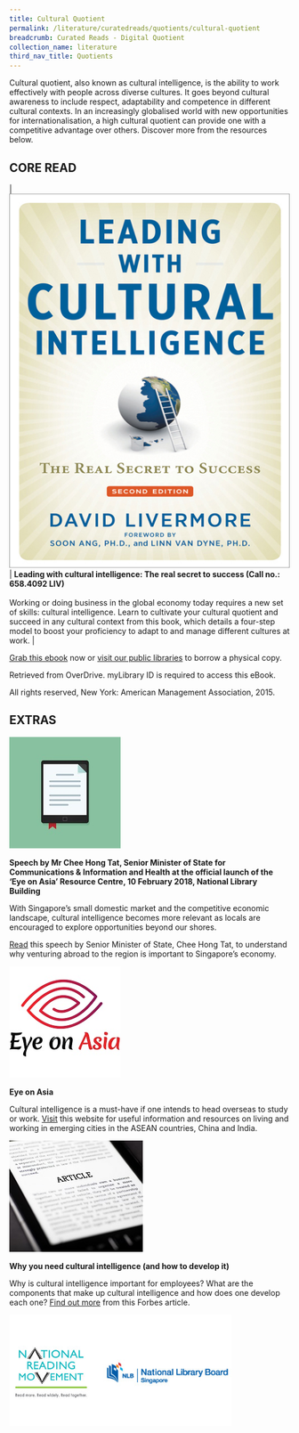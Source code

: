```yaml
---
title: Cultural Quotient
permalink: /literature/curatedreads/quotients/cultural-quotient
breadcrumb: Curated Reads - Digital Quotient
collection_name: literature
third_nav_title: Quotients
---
```


Cultural quotient, also known as cultural intelligence, is the ability to work effectively with people across diverse cultures. It goes beyond cultural awareness to include respect, adaptability and competence in different cultural contexts. In an increasingly globalised world with new opportunities for internationalisation, a high cultural quotient can provide one with a competitive advantage over others. Discover more from the resources below.

## **CORE READ**

| ![Leading with cultural intelligence image](/images/literature/curatedreads/quotients/Leading-with-cultural-intelligence.jpg) | **Leading with cultural intelligence: The real secret to success (Call no.: 658.4092 LIV)** <br><br> Working or doing business in the global economy today requires a new set of skills: cultural intelligence. Learn to cultivate your cultural quotient and succeed in any cultural context from this book, which details a four-step model to boost your proficiency to adapt to and manage different cultures at work. |

[Grab this ebook](https://nlb.overdrive.com/media/2152386) now or [visit our public libraries](http://eservice.nlb.gov.sg/item_holding_s.aspx?bid=202437460) to borrow a physical copy.

Retrieved from OverDrive. myLibrary ID is required to access this eBook.

All rights reserved, New York: American Management Association, 2015.

## **EXTRAS**

![Article image](/images/literature/curatedreads/quotients/Article-2.jpg)

**Speech by Mr Chee Hong Tat, Senior Minister of State for Communications & Information and Health at the official launch of the ‘Eye on Asia’ Resource Centre, 10 February 2018, National Library Building**

With Singapore’s small domestic market and the competitive economic landscape, cultural intelligence becomes more relevant as locals are encouraged to explore opportunities beyond our shores.

[Read](https://www.mci.gov.sg/pressroom/news-and-stories/pressroom/2018/2/speech-by-mr-chee-hong-tat-at-the-official-launch-of-the-eye-on-asia-resource-centre-on-10-feb-2018) this speech by Senior Minister of State, Chee Hong Tat, to understand why venturing abroad to the region is important to Singapore’s economy.

![Eye on asia image](/images/literature/curatedreads/quotients/EOA.jpg)

**Eye on Asia**

Cultural intelligence is a must-have if one intends to head overseas to study or work. [Visit](http://www.eyeonasia.sg/) this website for useful information and resources on living and working in emerging cities in the ASEAN countries, China and India.

![Article image](/images/literature/curatedreads/quotients/Article-3.jpg)

**Why you need cultural intelligence (and how to develop it)**

Why is cultural intelligence important for employees? What are the components that make up cultural intelligence and how does one develop each one? [Find out more](https://www.forbes.com/sites/iese/2015/03/24/why-you-need-cultural-intelligence-and-how-to-develop-it/#5b919d4a17d6) from this Forbes article.


![Logos image](/images/literature/curatedreads/logos-updated.jpeg)
